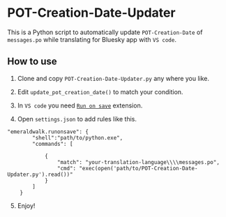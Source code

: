 # POT-Creation-Date-Updater

This is a Python script to automatically update `POT-Creation-Date` of `messages.po` while translating for Bluesky app with `VS code`.

## How to use

1. Clone and copy `POT-Creation-Date-Updater.py` any where you like.

2. Edit `update_pot_creation_date()` to match your condition.

3. In `VS code` you need [`Run on save`](https://marketplace.visualstudio.com/items?itemName=emeraldwalk.RunOnSave) extension.

4. Open `settings.json` to add rules like this.

```
"emeraldwalk.runonsave": {
        "shell":"path/to/python.exe",
        "commands": [
        
            {
                "match": "your-translation-language\\\\messages.po",
                "cmd": "exec(open('path/to/POT-Creation-Date-Updater.py').read())"
            }
        ]
    }
```

5. Enjoy!